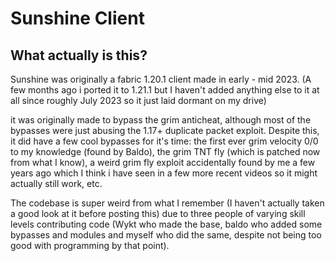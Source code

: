 # Sunshine Client
## What actually is this?
Sunshine was originally a fabric 1.20.1 client made in early - mid 2023. (A few months ago i ported it to 1.21.1 but I haven't
added anything else to it at all since roughly July 2023 so it just laid dormant on my drive)

it was originally made to bypass the grim anticheat, although most of the bypasses were just abusing the 1.17+ duplicate
packet exploit. Despite this, it did have a few cool bypasses for it's time: the first ever grim velocity 0/0 to my knowledge
(found by Baldo), the grim TNT fly (which is patched now from what I know), a weird grim fly exploit accidentally found by me
a few years ago which I think i have seen in a few more recent videos so it might actually still work, etc.

The codebase is super weird from what I remember (I haven't actually taken a good look at it before posting this) due to 
three people of varying skill levels contributing code (Wykt who made the base, baldo who added some bypasses and 
modules and myself who did the same, despite not being too good with programming by that point).


